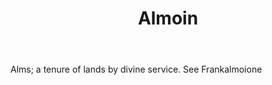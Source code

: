 ---
title: Almoin
letter: A
permalink: "/definitions/almoin.html"
body: Alms; a tenure of lands by divine service. See Frankalmoione
published_at: '2018-07-07'
source: Black's Law Dictionary
layout: post
---